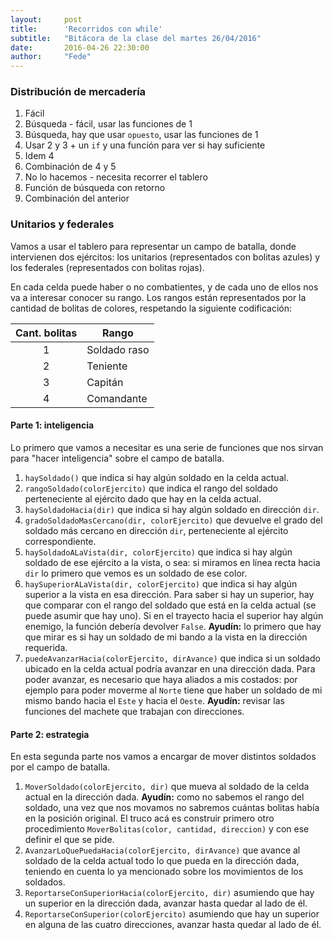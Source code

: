 ```yaml
---
layout:     post
title:      'Recorridos con while'
subtitle:   "Bitácora de la clase del martes 26/04/2016"
date:       2016-04-26 22:30:00
author:     "Fede"
---
```


### Distribución de mercadería

1. Fácil
2. Búsqueda - fácil, usar las funciones de 1
3. Búsqueda, hay que usar `opuesto`, usar las funciones de 1
4. Usar 2 y 3 + un `if` y una función para ver si hay suficiente
5. Idem 4
6. Combinación de 4 y 5
7. No lo hacemos - necesita recorrer el tablero
8. Función de búsqueda con retorno
9. Combinación del anterior

### Unitarios y federales
Vamos a usar el tablero para representar un campo de batalla, donde intervienen dos ejércitos: los unitarios (representados con bolitas azules) y los federales (representados con bolitas rojas). 

En cada celda puede haber o no combatientes, y de cada uno de ellos nos va a interesar conocer su rango. Los rangos están representados por la cantidad de bolitas de colores, respetando la siguiente codificación:

|Cant. bolitas|Rango|
|:---:|---|
|1|Soldado raso|
|2|Teniente|
|3|Capitán|
|4|Comandante|

#### Parte 1: inteligencia

Lo primero que vamos a necesitar es una serie de funciones que nos sirvan para "hacer inteligencia" sobre el campo de batalla. 

1. `haySoldado()` que indica si hay algún soldado en la celda actual.
1. `rangoSoldado(colorEjercito)` que indica el rango del soldado perteneciente al ejército dado que hay en la celda actual.
1. `haySoldadoHacia(dir)` que indica si hay algún soldado en dirección `dir`.
1. `gradoSoldadoMasCercano(dir, colorEjercito)` que devuelve el grado del soldado más cercano en dirección `dir`, perteneciente al ejército correspondiente.
1. `haySoldadoALaVista(dir, colorEjercito)` que indica si hay algún soldado de ese ejército a la vista, o sea: si miramos en línea recta hacia `dir` lo primero que vemos es un soldado de ese color.
1. `haySuperiorALaVista(dir, colorEjercito)` que indica si hay algún superior a la vista en esa dirección. Para saber si hay un superior, hay que comparar con el rango del soldado que está en la celda actual (se puede asumir que hay uno). Si en el trayecto hacia el superior hay algún enemigo, la función debería devolver `False`. 
**Ayudín:** lo primero que hay que mirar es si hay un soldado de mi bando a la vista en la dirección requerida.
1. `puedeAvanzarHacia(colorEjercito, dirAvance)` que indica si un soldado ubicado en la celda actual podría avanzar en una dirección dada. Para poder avanzar, es necesario que haya aliados a mis costados: por ejemplo para poder moverme al `Norte` tiene que haber un soldado de mi mismo bando hacia el `Este` y hacia el `Oeste`. 
**Ayudín:** revisar las funciones del machete que trabajan con direcciones.

#### Parte 2: estrategia

En esta segunda parte nos vamos a encargar de mover distintos soldados por el campo de batalla. 

1. `MoverSoldado(colorEjercito, dir)` que mueva al soldado de la celda actual en la dirección dada. **Ayudín:** como no sabemos el rango del soldado, una vez que nos movamos no sabremos cuántas bolitas había en la posición original. El truco acá es construir primero otro procedimiento `MoverBolitas(color, cantidad, direccion)` y con ese definir el que se pide.
1. `AvanzarLoQuePuedaHacia(colorEjercito, dirAvance)` que avance al soldado de la celda actual todo lo que pueda en la dirección dada, teniendo en cuenta lo ya mencionado sobre los movimientos de los soldados.
1. `ReportarseConSuperiorHacia(colorEjercito, dir)` asumiendo que hay un superior en la dirección dada, avanzar hasta quedar al lado de él.
1. `ReportarseConSuperior(colorEjercito)` asumiendo que hay un superior en alguna de las cuatro direcciones, avanzar hasta quedar al lado de él.